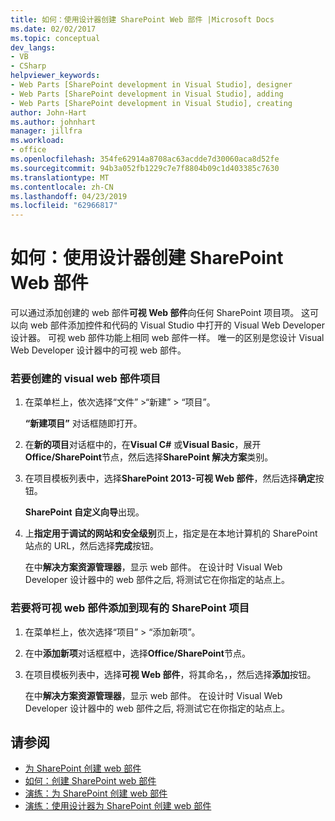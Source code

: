 ```yaml
---
title: 如何：使用设计器创建 SharePoint Web 部件 |Microsoft Docs
ms.date: 02/02/2017
ms.topic: conceptual
dev_langs:
- VB
- CSharp
helpviewer_keywords:
- Web Parts [SharePoint development in Visual Studio], designer
- Web Parts [SharePoint development in Visual Studio], adding
- Web Parts [SharePoint development in Visual Studio], creating
author: John-Hart
ms.author: johnhart
manager: jillfra
ms.workload:
- office
ms.openlocfilehash: 354fe62914a8708ac63acdde7d30060aca8d52fe
ms.sourcegitcommit: 94b3a052fb1229c7e7f8804b09c1d403385c7630
ms.translationtype: MT
ms.contentlocale: zh-CN
ms.lasthandoff: 04/23/2019
ms.locfileid: "62966817"
---
```

# <a name="how-to-create-a-sharepoint-web-part-by-using-a-designer"></a>如何：使用设计器创建 SharePoint Web 部件
  可以通过添加创建的 web 部件**可视 Web 部件**向任何 SharePoint 项目项。 这可以向 web 部件添加控件和代码的 Visual Studio 中打开的 Visual Web Developer 设计器。 可视 web 部件功能上相同 web 部件一样。 唯一的区别是您设计 Visual Web Developer 设计器中的可视 web 部件。

### <a name="to-create-a-project-for-visual-web-parts"></a>若要创建的 visual web 部件项目

1. 在菜单栏上，依次选择“文件” >“新建” > “项目”。

     **“新建项目”** 对话框随即打开。

2. 在**新的项目**对话框中的，在**Visual C#** 或**Visual Basic**，展开**Office/SharePoint**节点，然后选择**SharePoint 解决方案**类别。

3. 在项目模板列表中，选择**SharePoint 2013-可视 Web 部件**，然后选择**确定**按钮。

     **SharePoint 自定义向导**出现。

4. 上**指定用于调试的网站和安全级别**页上，指定是在本地计算机的 SharePoint 站点的 URL，然后选择**完成**按钮。

     在中**解决方案资源管理器**，显示 web 部件。 在设计时 Visual Web Developer 设计器中的 web 部件之后, 将测试它在你指定的站点上。

### <a name="to-add-a-visual-web-part-to-an-existing-sharepoint-project"></a>若要将可视 web 部件添加到现有的 SharePoint 项目

1. 在菜单栏上，依次选择“项目” > “添加新项”。

2. 在中**添加新项**对话框框中，选择**Office/SharePoint**节点。

3. 在项目模板列表中，选择**可视 Web 部件**，将其命名，，然后选择**添加**按钮。

     在中**解决方案资源管理器**，显示 web 部件。 在设计时 Visual Web Developer 设计器中的 web 部件之后, 将测试它在你指定的站点上。

## <a name="see-also"></a>请参阅
- [为 SharePoint 创建 web 部件](../sharepoint/creating-web-parts-for-sharepoint.md)
- [如何：创建 SharePoint web 部件](../sharepoint/how-to-create-a-sharepoint-web-part.md)
- [演练：为 SharePoint 创建 web 部件](../sharepoint/walkthrough-creating-a-web-part-for-sharepoint.md)
- [演练：使用设计器为 SharePoint 创建 web 部件](../sharepoint/walkthrough-creating-a-web-part-for-sharepoint-by-using-a-designer.md)
